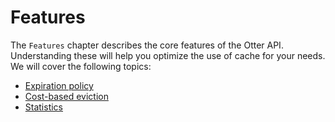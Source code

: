 # Features

The `Features` chapter describes the core features of the Otter API. Understanding these will help you optimize the use of cache for your needs. We will cover the following topics:

- [Expiration policy](expiration-policy.md)
- [Cost-based eviction](cost.md)
- [Statistics](stats.md)
